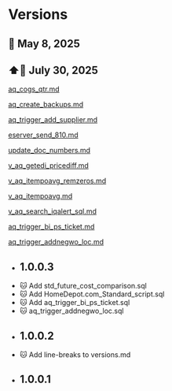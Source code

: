 # Versions

## 📅 May 8, 2025
## ⬆️📅 July 30, 2025

[aq_cogs_qtr.md](aq_cogs_qtr.md)

[aq_create_backups.md](aq_create_backups.md)

[aq_trigger_add_supplier.md](aq_trigger_add_supplier.md)

[eserver_send_810.md](eserver_send_810.md)

[update_doc_numbers.md](update_doc_numbers.md)

[v_aq_getedi_pricediff.md](v_aq_getedi_pricediff.md)

[v_aq_itempoavg_remzeros.md](v_aq_itempoavg_remzeros.md)

[v_aq_itempoavg.md](v_aq_itempoavg.md)

[v_aq_search_iqalert_sql.md](v_aq_search_iqalert_sql.md)

[aq_trigger_bi_ps_ticket.md](aq_trigger_bi_ps_ticket.md)

[aq_trigger_addnegwo_loc.md](aq_trigger_addnegwo_loc.md)

* ## 1.0.0.3
*   🐱 Add std_future_cost_comparison.sql
*   🐱 Add HomeDepot.com_Standard_script.sql
*   🐱 Add aq_trigger_bi_ps_ticket.sql
*   🐱 aq_trigger_addnegwo_loc.sql
* ## 1.0.0.2
*   🐱 Add line-breaks to versions.md
* ## 1.0.0.1
